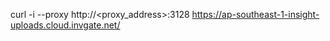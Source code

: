 curl -i --proxy http://<proxy_address>:3128 https://ap-southeast-1-insight-uploads.cloud.invgate.net/<foo>
